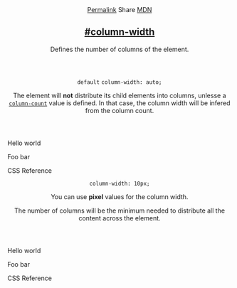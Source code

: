 <section id="column-width" class="property">
  <header class="property__header">
    <nav class="property__links">
      <a class="property__links-direct" href="/property/column-width/" data-property-name="column-width"
        data-tooltip="Single page for this property">Permalink</a>
      <a class="property__share" data-tooltip="Share on Twitter or Facebook" data-property-name="column-width">Share</a>
      <a target="_blank" href="https://developer.mozilla.org/en/docs/Web/CSS/column-width"
        data-tooltip="See on Mozilla Developer Network" rel="external">MDN</a>
    </nav>
    <h2 class="property__name">
      <a href="#column-width"><span>#</span>column-width</a>
    </h2>
    <div class="property__description">
      <p>Defines the number of columns of the element.</p>
    </div>
  </header>
  <section class="example">
    <header class="example__header">
      <p class="example__name">
        <code class="example--default" data-tooltip="This is the property's default value">default</code>
        <code class="example--value" data-tooltip="Click to copy"
          data-clipboard-text="column-width: auto;">column-width: auto;</code>
      </p>
      <div class="example__description">
        <p>The element will <strong>not</strong> distribute its child elements into columns, unlesse a <code
            class="shorthand"><a href="http://cssreference.io/#column-count">column-count</a></code> value is defined.
          In that case, the column width will be infered from the column count.</p>
      </div>
    </header>
    <aside class="example__preview">
      <div class="example__browser"><i></i><i></i><i></i></div>
      <div class="example__output">
        <div class="example__output-div column-width " id="column-width-auto">
          <p class="block block--alpha">Hello world</p>
          <p class="block block--beta">Foo bar</p>
          <p class="block block--pink">CSS Reference</p>
        </div>
      </div>
    </aside>
  </section>
  <section class="example">
    <header class="example__header">
      <p class="example__name">
        <code class="example--value" data-tooltip="Click to copy"
          data-clipboard-text="column-width: 10px;">column-width: 10px;</code>
      </p>
      <div class="example__description">
        <p>You can use <strong>pixel</strong> values for the column width.</p>
        <p>The number of columns will be the minimum needed to distribute all the content across the element.</p>
      </div>
    </header>
    <aside class="example__preview">
      <div class="example__browser"><i></i><i></i><i></i></div>
      <div class="example__output">
        <div class="example__output-div column-width " id="column-width-10px">
          <p class="block block--alpha">Hello world</p>
          <p class="block block--beta">Foo bar</p>
          <p class="block block--pink">CSS Reference</p>
        </div>
      </div>
    </aside>
  </section>
</section>
